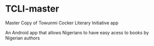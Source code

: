 # TCLI-master
Master Copy of Towunmi Cocker Literary Initiative app

An Android app that allows Nigerians to have easy acess to books by Nigerian authors
